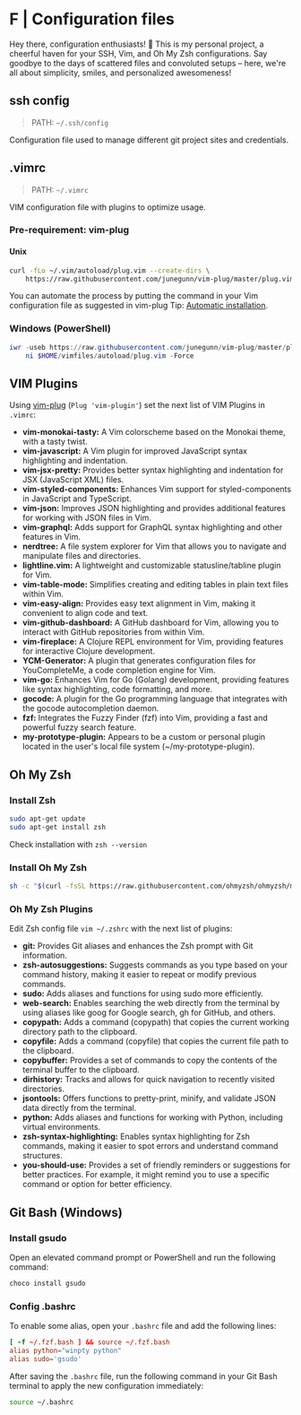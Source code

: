 # F | Configuration files

Hey there, configuration enthusiasts! 🎉 This is my personal project, a cheerful haven for your SSH, Vim, and Oh My Zsh configurations. Say goodbye to the days of scattered files and convoluted setups – here, we're all about simplicity, smiles, and personalized awesomeness!

## ssh config

> PATH: `~/.ssh/config`

Configuration file used to manage different git project sites and credentials.

## .vimrc

> PATH: `~/.vimrc`

VIM configuration file with plugins to optimize usage.

### Pre-requirement: vim-plug

#### Unix

```sh
curl -fLo ~/.vim/autoload/plug.vim --create-dirs \
    https://raw.githubusercontent.com/junegunn/vim-plug/master/plug.vim
```

You can automate the process by putting the command in your Vim configuration file as suggested in vim-plug Tip: [Automatic installation](https://github.com/junegunn/vim-plug/wiki/tips#automatic-installation).

### Windows (PowerShell)

```powershell
iwr -useb https://raw.githubusercontent.com/junegunn/vim-plug/master/plug.vim |`
    ni $HOME/vimfiles/autoload/plug.vim -Force
```

## VIM Plugins

Using [vim-plug](https://github.com/junegunn/vim-plug) (`Plug 'vim-plugin'`) set the next list of VIM Plugins in `.vimrc`:

* **vim-monokai-tasty:** A Vim colorscheme based on the Monokai theme, with a tasty twist.
* **vim-javascript:** A Vim plugin for improved JavaScript syntax highlighting and indentation.
* **vim-jsx-pretty:** Provides better syntax highlighting and indentation for JSX (JavaScript XML) files.
* **vim-styled-components:** Enhances Vim support for styled-components in JavaScript and TypeScript.
* **vim-json:** Improves JSON highlighting and provides additional features for working with JSON files in Vim.
* **vim-graphql:** Adds support for GraphQL syntax highlighting and other features in Vim.
* **nerdtree:** A file system explorer for Vim that allows you to navigate and manipulate files and directories.
* **lightline.vim:** A lightweight and customizable statusline/tabline plugin for Vim.
* **vim-table-mode:** Simplifies creating and editing tables in plain text files within Vim.
* **vim-easy-align:** Provides easy text alignment in Vim, making it convenient to align code and text.
* **vim-github-dashboard:** A GitHub dashboard for Vim, allowing you to interact with GitHub repositories from within Vim.
* **vim-fireplace:** A Clojure REPL environment for Vim, providing features for interactive Clojure development.
* **YCM-Generator:** A plugin that generates configuration files for YouCompleteMe, a code completion engine for Vim.
* **vim-go:** Enhances Vim for Go (Golang) development, providing features like syntax highlighting, code formatting, and more.
* **gocode:** A plugin for the Go programming language that integrates with the gocode autocompletion daemon.
* **fzf:** Integrates the Fuzzy Finder (fzf) into Vim, providing a fast and powerful fuzzy search feature.
* **my-prototype-plugin:** Appears to be a custom or personal plugin located in the user's local file system (~/my-prototype-plugin).

## Oh My Zsh

### Install Zsh

```bash
sudo apt-get update
sudo apt-get install zsh
```

Check installation with `zsh --version`

### Install Oh My Zsh

```bash
sh -c "$(curl -fsSL https://raw.githubusercontent.com/ohmyzsh/ohmyzsh/master/tools/install.sh)"
```

### Oh My Zsh Plugins

Edit Zsh config file `vim ~/.zshrc` with the next list of plugins:

* **git:** Provides Git aliases and enhances the Zsh prompt with Git information.
* **zsh-autosuggestions:** Suggests commands as you type based on your command history, making it easier to repeat or modify previous commands.
* **sudo:** Adds aliases and functions for using sudo more efficiently.
* **web-search:** Enables searching the web directly from the terminal by using aliases like goog for Google search, gh for GitHub, and others.
* **copypath:** Adds a command (copypath) that copies the current working directory path to the clipboard.
* **copyfile:** Adds a command (copyfile) that copies the current file path to the clipboard.
* **copybuffer:** Provides a set of commands to copy the contents of the terminal buffer to the clipboard.
* **dirhistory:** Tracks and allows for quick navigation to recently visited directories.
* **jsontools:** Offers functions to pretty-print, minify, and validate JSON data directly from the terminal.
* **python:** Adds aliases and functions for working with Python, including virtual environments.
* **zsh-syntax-highlighting:** Enables syntax highlighting for Zsh commands, making it easier to spot errors and understand command structures.
* **you-should-use:** Provides a set of friendly reminders or suggestions for better practices. For example, it might remind you to use a specific command or option for better efficiency.

## Git Bash (Windows)

### Install gsudo

Open an elevated command prompt or PowerShell and run the following command:

```bash
choco install gsudo
```

### Config .bashrc

To enable some alias, open your `.bashrc` file and add the following lines:

```conf
[ -f ~/.fzf.bash ] && source ~/.fzf.bash
alias python="winpty python"
alias sudo='gsudo'
```

After saving the `.bashrc` file, run the following command in your Git Bash terminal to apply the new configuration immediately:

```bash
source ~/.bashrc
```
